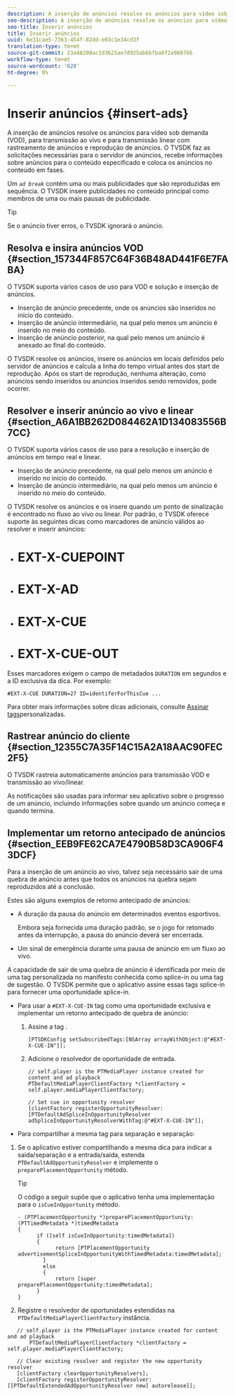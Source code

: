 ```yaml
---
description: A inserção de anúncios resolve os anúncios para vídeo sob demanda (VOD), para transmissão ao vivo e para transmissão linear com rastreamento de anúncios e reprodução de anúncios. O TVSDK faz as solicitações necessárias para o servidor de anúncios, recebe informações sobre anúncios para o conteúdo especificado e coloca os anúncios no conteúdo em fases.
seo-description: A inserção de anúncios resolve os anúncios para vídeo sob demanda (VOD), para transmissão ao vivo e para transmissão linear com rastreamento de anúncios e reprodução de anúncios. O TVSDK faz as solicitações necessárias para o servidor de anúncios, recebe informações sobre anúncios para o conteúdo especificado e coloca os anúncios no conteúdo em fases.
seo-title: Inserir anúncios
title: Inserir anúncios
uuid: 6e31cae5-7363-454f-82dd-e03c1e34cd3f
translation-type: tm+mt
source-git-commit: 23a48208ac1d3625ae7d925ab6bfba8f2a980766
workflow-type: tm+mt
source-wordcount: '628'
ht-degree: 0%

---
```



# Inserir anúncios {#insert-ads}

A inserção de anúncios resolve os anúncios para vídeo sob demanda (VOD), para transmissão ao vivo e para transmissão linear com rastreamento de anúncios e reprodução de anúncios. O TVSDK faz as solicitações necessárias para o servidor de anúncios, recebe informações sobre anúncios para o conteúdo especificado e coloca os anúncios no conteúdo em fases.

Um *`ad break`* contém uma ou mais publicidades que são reproduzidas em sequência. O TVSDK insere publicidades no conteúdo principal como membros de uma ou mais pausas de publicidade.

>[!TIP]
>
>Se o anúncio tiver erros, o TVSDK ignorará o anúncio.

## Resolva e insira anúncios VOD {#section_157344F857C64F36B48AD441F6E7FABA}

O TVSDK suporta vários casos de uso para VOD e solução e inserção de anúncios.

* Inserção de anúncio precedente, onde os anúncios são inseridos no início do conteúdo.
* Inserção de anúncio intermediário, na qual pelo menos um anúncio é inserido no meio do conteúdo.
* Inserção de anúncio posterior, na qual pelo menos um anúncio é anexado ao final do conteúdo.

O TVSDK resolve os anúncios, insere os anúncios em locais definidos pelo servidor de anúncios e calcula a linha do tempo virtual antes dos start de reprodução. Após os start de reprodução, nenhuma alteração, como anúncios sendo inseridos ou anúncios inseridos sendo removidos, pode ocorrer.

## Resolver e inserir anúncio ao vivo e linear {#section_A6A1BB262D084462A1D134083556B7CC}

O TVSDK suporta vários casos de uso para a resolução e inserção de anúncios em tempo real e linear.

* Inserção de anúncio precedente, na qual pelo menos um anúncio é inserido no início do conteúdo.
* Inserção de anúncio intermediário, na qual pelo menos um anúncio é inserido no meio do conteúdo.

O TVSDK resolve os anúncios e os insere quando um ponto de sinalização é encontrado no fluxo ao vivo ou linear. Por padrão, o TVSDK oferece suporte às seguintes dicas como marcadores de anúncio válidos ao resolver e inserir anúncios:

* # EXT-X-CUEPOINT
* # EXT-X-AD
* # EXT-X-CUE
* # EXT-X-CUE-OUT

Esses marcadores exigem o campo de metadados `DURATION` em segundos e a ID exclusiva da dica. Por exemplo:

```
#EXT-X-CUE DURATION=27 ID=identiferForThisCue ... 
```

Para obter mais informações sobre dicas adicionais, consulte [Assinar tags](../../tvsdk-3x-ios-prog/ios-3x-advertising/ios-3x-custom-tags-configure/ios-3x-custom-tags-subscribe.md)personalizadas.

## Rastrear anúncio do cliente {#section_12355C7A35F14C15A2A18AAC90FEC2F5}

O TVSDK rastreia automaticamente anúncios para transmissão VOD e transmissão ao vivo/linear.

As notificações são usadas para informar seu aplicativo sobre o progresso de um anúncio, incluindo informações sobre quando um anúncio começa e quando termina.

## Implementar um retorno antecipado de anúncios {#section_EEB9FE62CA7E4790B58D3CA906F43DCF}

Para a inserção de um anúncio ao vivo, talvez seja necessário sair de uma quebra de anúncio antes que todos os anúncios na quebra sejam reproduzidos até a conclusão.

Estes são alguns exemplos de retorno antecipado de anúncios:

* A duração da pausa do anúncio em determinados eventos esportivos.

   Embora seja fornecida uma duração padrão, se o jogo for retomado antes da interrupção, a pausa do anúncio deverá ser encerrada.
* Um sinal de emergência durante uma pausa de anúncio em um fluxo ao vivo.

A capacidade de sair de uma quebra de anúncio é identificada por meio de uma tag personalizada no manifesto conhecida como splice-in ou uma tag de sugestão. O TVSDK permite que o aplicativo assine essas tags splice-in para fornecer uma oportunidade splice-in.

* Para usar a `#EXT-X-CUE-IN` tag como uma oportunidade exclusiva e implementar um retorno antecipado de quebra de anúncio:

   1. Assine a tag .

      ```
      [PTSDKConfig setSubscribedTags:[NSArray arrayWithObject:@"#EXT-X-CUE-IN"]];
      ```

   1. Adicione o resolvedor de oportunidade de entrada.

      ```
      // self.player is the PTMediaPlayer instance created for content and ad playback 
      PTDefaultMediaPlayerClientFactory *clientFactory = self.player.mediaPlayerClientFactory; 
      
      // Set cue in opportunity resolver 
      [clientFactory registerOpportunityResolver:[PTDefaultAdSpliceInOpportunityResolver adSpliceInOpportunityResolverWithTag:@"#EXT-X-CUE-IN"]];
      ```

* Para compartilhar a mesma tag para separação e separação:

1. Se o aplicativo estiver compartilhando a mesma dica para indicar a saída/separação e a entrada/saída, estenda `PTDefaultAdOpportunityResolver` e implemente o `preparePlacementOpportunity` método.

   >[!TIP]
   >
   >O código a seguir supõe que o aplicativo tenha uma implementação para o `isCueInOpportunity` método.

   ```
   - (PTPlacementOpportunity *)preparePlacementOpportunity:(PTTimedMetadata *)timedMetadata 
   { 
         if ([self isCueInOpportunity:timedMetadata]) 
         { 
               return [PTPlacementOpportunity advertisementSpliceInOpportunityWithTimedMetadata:timedMetadata]; 
           } 
           else 
           { 
               return [super preparePlacementOpportunity:timedMetadata]; 
         } 
   }
   ```

1. Registre o resolvedor de oportunidades estendidas na `PTDefaultMediaPlayerClientFactory` instância.

```
   // self.player is the PTMediaPlayer instance created for content and ad playback 
       PTDefaultMediaPlayerClientFactory *clientFactory = self.player.mediaPlayerClientFactory; 
             
   // Clear existing resolver and register the new opportunity resolver 
   [clientFactory clearOpportunityResolvers]; 
   [clientFactory registerOpportunityResolver:[[PTDefaultExtendedAdOpportunityResolver new] autorelease]];
```
